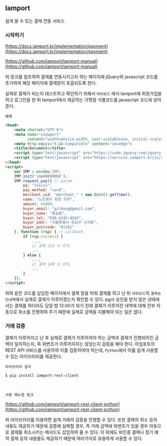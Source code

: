 ## Iamport

쉽게 쓸 수 있는 결제 연동 서비스



### 시작하기

[https://docs.iamport.kr/implementation/payment](https://docs.iamport.kr/implementation/payment)

[https://github.com/iamport/iamport-manual](https://github.com/iamport/iamport-manual)

위 링크를 참조하여 결제를 연동시키고자 하는 페이지에 jQuery와 javascript 코드를 추가하여 해당 페이지에 결제창이 호출되도록 한다.

실제로 결제가 되는지 테스트하고 확인하기 위해서 `대쉬보드` 에서 Iamport에 회원가입을 하고 로그인을 한 뒤 Iamport에서 제공하는 가맹점 식별코드를 javascript 코드에 넣어준다.

`예제`

```html
<head>
    <meta charset="UTF-8">
    <meta name="viewport"
          content="width=device-width, user-scalable=no, initial-scale=1.0, maximum-scale=1.0, minimum-scale=1.0">
    <meta http-equiv="X-UA-Compatible" content="ie=edge">
    <title>Document</title>
    <script type="text/javascript" src="https://code.jquery.com/jquery-1.12.4.min.js"></script>
    <script type="text/javascript" src="https://service.iamport.kr/js/iamport.payment-1.1.5.js"></script>
</head>
<script>
    var IMP = window.IMP;
    IMP.init('imp00000000');
    IMP.request_pay({ // param
        pg: "inicis",
        pay_method: "card",
        merchant_uid: "merchant_" + new Date().getTime(),
        name: "노르웨이 회전 의자",
        amount: 64900,
        buyer_email: "gildong@gmail.com",
        buyer_name: "홍길동",
        buyer_tel: "010-4242-4242",
        buyer_addr: "서울특별시 강남구 신사동",
        buyer_postcode: "01181"
    }, function (rsp) { // callback
        if (rsp.success) {
            ...,
            // 결제 성공 시 로직,
            ...
        } else {
            ...,
            // 결제 실패 시 로직,
            ...
        }
    });
</script>
```

위와 같은 코드를 삽입한 페이지에서 결제 창을 띄워 결제를 하고 난 뒤 `대쉬보드`의 `결제승인내역`에서 실제로 결제가 이루어졌는지 확인할 수 있다. pg사 승인을 받지 않은 상태에서는 결제를 하더라도 당일 밤 12:00가 되기 전에 결제가 이루어진 내역에 대해 전부 자동으로 취소를 진행하여 주기 때문에 실제로 금액을 지불해야 되는 일은 없다.



### 거래 검증

결제가 이루어지고 난 후 실제로 결제가 이루어져야 하는 금액과 결제가 진행되어진 금액이 일치하는지, 즉 위변조가 이루어지지는 않았는지 검증을 해야 한다. 아임포트의 REST API 서비스를 사용하여 이를 검증하여야 하는데, `Python`에서 이를 쉽게 사용할 수 있는 라이브러리를 제공한다.

`라이브러리 설치`

```
$ pip install iamport-rest-client
```

<br>

`사용 매뉴얼 링크`

[https://github.com/iamport/iamport-rest-client-python](https://github.com/iamport/iamport-rest-client-python)



위 라이브러리를 이용하면 쉽게 거래의 검증을 진행할 수 있다. 또한 결제의 취소 등의 내용도 제공하기 때문에 검증에 실패할 경우, 즉 거래 금액에 위변조가 있을 경우 자동으로 결제를 취소시키는 메서드도 삽입하여 줄 수 있다. 이 외에도 비인증 결제나 정기 예약 결제 등의 내용들도 제공하기 때문에 여러가지로 유용하게 사용할 수 있다.
